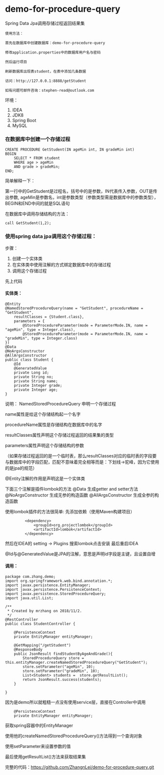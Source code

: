 # demo-for-procedure-query
Spring Data Jpa调用存储过程返回结果集
    
    使用方法：
    
    首先在数据库中创建数据库：demo-for-procedure-query
    
    修改application.properties中的数据库用户名与密码
    
    然后运行项目
    
    刷新数据库出现表student，在表中添加几条数据
    
    访问：http://127.0.0.1:8888/getStudent
    
    如有问题可邮件咨询：stephen-read@outlook.com

环境：
 1. IDEA
 2. JDK8
 3. Spring Boot
 4. MySQL

### 在数据库中创建一个存储过程
```
CREATE PROCEDURE GetStudent(IN ageMin int, IN gradeMin int)
BEGIN
	SELECT * FROM student
	WHERE age > ageMin
	AND grade > gradeMin;
END;
```

简单解释一下：

第一行中的GetStudent是过程名，括号中的是参数，IN代表传入参数，OUT是传出参数, 
ageMin是参数名，int是参数类型（参数类型需是数据库中的参数类型），
BEGIN和END中间的就是SQL语句

在数据库中调用存储结构的方法：
```
call GetStudent(1,2);
```

### 使用spring data jpa调用这个存储过程：
步骤： 
 1. 创建一个实体类 
 2. 在实体类中使用注解的方式绑定数据库中的存储过程 
 3. 调用这个存储过程
 
先上代码
#### 实体类：
```
@Entity
@NamedStoredProcedureQuery(name = "GetStudent", procedureName = "GetStudent",
    resultClasses = {Student.class},
    parameters = {
        @StoredProcedureParameter(mode = ParameterMode.IN, name = "ageMin", type = Integer.class),
        @StoredProcedureParameter(mode = ParameterMode.IN, name = "gradeMin", type = Integer.class)
})
@Data
@NoArgsConstructor
@AllArgsConstructor
public class Student {
    @Id
    @GeneratedValue
    private Long id;
    private String no;
    private String name;
    private Integer grade;
    private Integer age;
}
```
   说明：
NamedStoredProcedureQuery 申明一个存储过程

name属性是给这个存储结构起一个名字

procedureName属性是存储结构在数据库中的名字

resultClasses属性声明这个存储过程返回的结果集的类型

parameters属性声明这个存储结构的参数

（如果存储过程返回的是一个临时表，那么resultClasses对应的临时表的字段要与数据库中的字段匹配，匹配不意味着完全相等而是：下划线->驼峰，因为它使用的是jpa的规范）
        
        
@Entity注解的作用是声明这是一个实体类

下面三个注解是插件lombok的方法
@Data 生成getter and setter方法
@NoArgsConstructor 生成无参的构造函数
@AllArgsConstructor 生成全参的构造函数

使用lombok插件的方法很简单:
先添加依赖（使用Maven构建项目）
   ```
            <dependency>
                <groupId>org.projectlombok</groupId>
                <artifactId>lombok</artifactId>
            </dependency>
   ```
然后在IDEA的 setting -> Plugins 搜索lombok点击安装
最后重启IDEA

@Id与@GeneratedValue是JPA的注解，意思是声明id字段是主键，且设置自增

#### 调用：
```
package com.zhang.demo;
import org.springframework.web.bind.annotation.*;
import javax.persistence.EntityManager;
import javax.persistence.PersistenceContext;
import javax.persistence.StoredProcedureQuery;
import java.util.List;

/**
 * Created by mrzhang on 2018/11/2.
 */
@RestController
public class StudentController {

    @PersistenceContext
    private EntityManager entityManager;

    @GetMapping("/getStudent")
    @ResponseBody
    public JsonResult findStudentByAgeAndGrade(){
        StoredProcedureQuery store = this.entityManager.createNamedStoredProcedureQuery("GetStudent");
        store.setParameter("ageMin", 10);
        store.setParameter("gradeMin", 10);
        List<Student> students =  store.getResultList();
        return JsonResult.success(students);
    }

}
```
因为是demo所以就粗糙一点没有使用service层，直接在Controller中调用
```
    @PersistenceContext
    private EntityManager entityManager;
```
    
获取spring容器中的EntityManager

使用他的createNamedStoredProcedureQuery()方法得到一个查询对象

使用setParameter来设置参数的值

最后使用getResultList()方法来获取结果集

完整的代码：https://github.com/ZhangnLei/demo-for-procedure-query.git